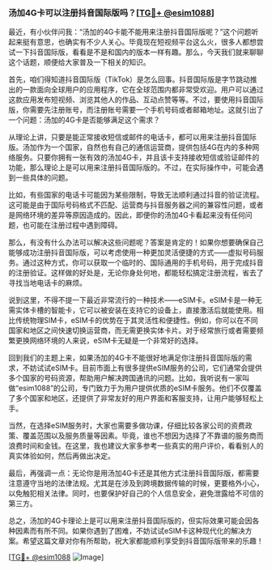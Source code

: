 ### 汤加4G卡可以注册抖音国际版吗？[[TG💪+ @esim1088](https://t.me/s/esim1088)]

最近，有小伙伴问我：“汤加的4G卡能不能用来注册抖音国际版呢？”这个问题听起来挺有意思，也确实有不少人关心。毕竟现在短视频平台这么火，很多人都想尝试一下抖音国际版，看看是不是和国内的版本一样有趣。那么，今天我们就来聊聊这个话题，顺便给大家普及一下相关的知识。

首先，咱们得知道抖音国际版（TikTok）是怎么回事。抖音国际版是字节跳动推出的一款面向全球用户的应用程序，它在全球范围内都非常受欢迎。用户可以通过这款应用发布短视频、浏览其他人的作品、互动点赞等等。不过，要使用抖音国际版，你需要先注册账号，而注册账号需要一个手机号码或者邮箱地址。这就引出了一个问题：汤加的4G卡是否能够满足这个需求？

从理论上讲，只要是能正常接收短信或邮件的电话卡，都可以用来注册抖音国际版。汤加作为一个国家，自然也有自己的通信运营商，提供包括4G在内的多种网络服务。只要你拥有一张有效的汤加4G卡，并且该卡支持接收短信或验证邮件的功能，那么理论上是可以用来注册抖音国际版的。不过，在实际操作中，可能会遇到一些具体的问题。

比如，有些国家的电话卡可能因为某些限制，导致无法顺利通过抖音的验证流程。这可能是由于国际号码格式不匹配、运营商与抖音服务器之间的兼容性问题，或者是网络环境的差异等原因造成的。因此，即便你的汤加4G卡看起来没有任何问题，也可能在注册过程中遇到障碍。

那么，有没有什么办法可以解决这些问题呢？答案是肯定的！如果你想要确保自己能够成功注册抖音国际版，可以考虑使用一种更加灵活便捷的方式——虚拟号码服务。通过这种方式，你可以获取一个临时的、国际通用的手机号码，用于完成抖音的注册验证。这样做的好处是，无论你身处何地，都能轻松搞定注册流程，省去了寻找当地电话卡的麻烦。

说到这里，不得不提一下最近非常流行的一种技术——eSIM卡。eSIM卡是一种无需实体卡槽的智能卡，它可以被安装在支持它的设备上，直接激活后就能使用。相比传统物理SIM卡，eSIM卡的优势在于其灵活性和便捷性。例如，你可以在不同国家和地区之间快速切换运营商，而无需更换实体卡片。对于经常旅行或者需要频繁更换网络环境的人来说，eSIM卡无疑是一个非常好的选择。

回到我们的主题上来，如果汤加的4G卡不能很好地满足你注册抖音国际版的需求，不妨试试eSIM卡。目前市面上有很多提供eSIM服务的公司，它们通常会提供多个国家的号码资源，帮助用户解决跨国通讯的问题。比如，我听说有一家叫做“esim1088”的公司，专门致力于为用户提供优质的eSIM卡服务。他们不仅覆盖了多个国家和地区，还提供了非常友好的用户界面和客服支持，让用户能够轻松上手。

当然，在选择eSIM服务时，大家也需要多做功课，仔细比较各家公司的资费政策、覆盖范围以及服务质量等因素。毕竟，谁也不想因为选择了不靠谱的服务商而浪费时间和金钱。在这里，我也建议大家多参考一些真实的用户评价，看看别人的真实体验如何，然后再做出决定。

最后，再强调一点：无论你是用汤加4G卡还是其他方式注册抖音国际版，都需要注意遵守当地的法律法规。尤其是在涉及到跨境数据传输的时候，更要格外小心，以免触犯相关法律。同时，也要保护好自己的个人信息安全，避免泄露给不可信的第三方。

总之，汤加的4G卡理论上是可以用来注册抖音国际版的，但实际效果可能会因各种因素而有所不同。如果你遇到了困难，不妨试试eSIM卡这种现代化的解决方案。希望这篇文章对你有所帮助，祝大家都能顺利享受到抖音国际版带来的乐趣！

[[TG💪+ @esim1088](https://t.me/s/esim1088) ![Image](https://i.postimg.cc/4NQfJmqS/Snipaste-2025-05-13-00-14-12.png)]